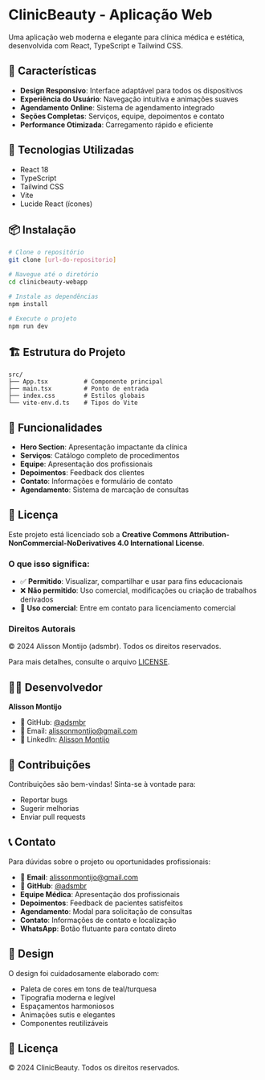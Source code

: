# ClinicBeauty - Aplicação Web

Uma aplicação web moderna e elegante para clínica médica e estética, desenvolvida com React, TypeScript e Tailwind CSS.

## 🌟 Características

- **Design Responsivo**: Interface adaptável para todos os dispositivos
- **Experiência do Usuário**: Navegação intuitiva e animações suaves
- **Agendamento Online**: Sistema de agendamento integrado
- **Seções Completas**: Serviços, equipe, depoimentos e contato
- **Performance Otimizada**: Carregamento rápido e eficiente

## 🚀 Tecnologias Utilizadas

- React 18
- TypeScript
- Tailwind CSS
- Vite
- Lucide React (ícones)

## 📦 Instalação

```bash
# Clone o repositório
git clone [url-do-repositorio]

# Navegue até o diretório
cd clinicbeauty-webapp

# Instale as dependências
npm install

# Execute o projeto
npm run dev
```

## 🏗️ Estrutura do Projeto

```
src/
├── App.tsx          # Componente principal
├── main.tsx         # Ponto de entrada
├── index.css        # Estilos globais
└── vite-env.d.ts    # Tipos do Vite
```

## 📱 Funcionalidades

- **Hero Section**: Apresentação impactante da clínica
- **Serviços**: Catálogo completo de procedimentos
- **Equipe**: Apresentação dos profissionais
- **Depoimentos**: Feedback dos clientes
- **Contato**: Informações e formulário de contato
- **Agendamento**: Sistema de marcação de consultas

## 📄 Licença

Este projeto está licenciado sob a **Creative Commons Attribution-NonCommercial-NoDerivatives 4.0 International License**.

### O que isso significa:
- ✅ **Permitido**: Visualizar, compartilhar e usar para fins educacionais
- ❌ **Não permitido**: Uso comercial, modificações ou criação de trabalhos derivados
- 📧 **Uso comercial**: Entre em contato para licenciamento comercial

### Direitos Autorais
© 2024 Alisson Montijo (adsmbr). Todos os direitos reservados.

Para mais detalhes, consulte o arquivo [LICENSE](./LICENSE).

## 👨‍💻 Desenvolvedor

**Alisson Montijo**
- 🐙 GitHub: [@adsmbr](https://github.com/adsmbr)
- 📧 Email: alissonmontijo@gmail.com
- 💼 LinkedIn: [Alisson Montijo](https://linkedin.com/in/alissonmontijo)

## 🤝 Contribuições

Contribuições são bem-vindas! Sinta-se à vontade para:
- Reportar bugs
- Sugerir melhorias
- Enviar pull requests

## 📞 Contato

Para dúvidas sobre o projeto ou oportunidades profissionais:
- 📧 **Email**: alissonmontijo@gmail.com
- 🐙 **GitHub**: [@adsmbr](https://github.com/adsmbr)
- **Equipe Médica**: Apresentação dos profissionais
- **Depoimentos**: Feedback de pacientes satisfeitos
- **Agendamento**: Modal para solicitação de consultas
- **Contato**: Informações de contato e localização
- **WhatsApp**: Botão flutuante para contato direto

## 🎨 Design

O design foi cuidadosamente elaborado com:
- Paleta de cores em tons de teal/turquesa
- Tipografia moderna e legível
- Espaçamentos harmoniosos
- Animações sutis e elegantes
- Componentes reutilizáveis

## 📄 Licença

© 2024 ClinicBeauty. Todos os direitos reservados.
